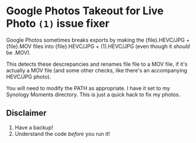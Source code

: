 # Google Photos Takeout for Live Photo `(1)` issue fixer

Google Photos sometimes breaks exports by making the {file}.HEVC/JPG + {file}.MOV files into {file}.HEVC/JPG + (1).HEVC/JPG (even though it _should_ be .MOV).

This detects these descrepancies and renames file file to a MOV file, if it's actually a MOV file (and some other checks, like there's an accompanying HEVC/JPG photo).

You will need to modify the PATH as appropriate. I have it set to my Synology Moments directory. This is just a quick hack to fix my photos.

## Disclaimer

1.  Have a backup!
2.  Understand the code _before_ you run it!
